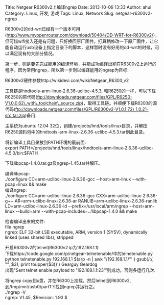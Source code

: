 Title: Netgear R6300v2上编译ngrep
Date: 2013-10-09 13:33
Author: ahui
Category: Linux, 开发, 游戏
Tags: Linux, Network
Slug: netgear-r6300v2-ngrep

R6300v2的dd-wrt已经有一个版本可用(http://www.myopenrouter.com/download/50404/DD-WRT-for-R6300v2/)，但可惜wifi接入还是有问题，只好换回原厂固件。打算稍修改一下原厂固件，让它能自动运行usb设备上指定目录下的脚本，这样暂时没有好用的dd-wrt的时候，可以满足现有的大部分情况。

第一步，则是要先完成能用的编译环境，并能成功编译出能在R6300v2上运行的程序。因为常用ngrep，所以第一步则以编译能用的ngrep为目标.

R6300v2硬件参数http://wikidevi.com/wiki/Netgear\_R6300\_v2  
<!--more-->  
工具链是hndtools-arm-linux-2.6.36-uclibc-4.5.3,
和R6250的一样，可以下载R6250的原代码(ftp://downloads.netgear.com/files/GPL/R6250-V1.0.0.62\_with\_toolchain\_source.zip)，取得工具链。并顺便下载R6300的源代码(ftp://downloads.netgear.com/files/GPL/R6300v2-V1.0.1.72\_1.0.21-src.tar.zip)备用.

主系统为ubuntu 12.04
32位，创建/projects/hnd/tools/linux目录，并解压R6250源码包中的hndtools-arm-linux-2.6.36-uclibc-4.5.3.tar到此目录。

将新编译工具目录放到PATH环境的最前面:  
export
PATH=/projects/hnd/tools/linux/hndtools-arm-linux-2.6.36-uclibc-4.5.3/bin:\$PATH

下载libpcap-1.4.0.tar.gz及ngrep-1.45.tar并解压。

编译libpcap:  
./configure CC=arm-uclibc-linux-2.6.36-gcc --host=arm-linux
--with-pcap=linux && make  
编译ngrep:  
./configure CC=arm-uclibc-linux-2.6.36-gcc
CXX=arm-uclibc-linux-2.6.36-g++ AR=arm-uclibc-linux-2.6.36-ar
RANLIB=arm-uclibc-linux-2.6.36-ranlib LD=arm-uclibc-linux-2.6.36-ld
--prefix=/usr/local/arm/ngrep --host=arm-linux --build=arm
--with-pcap-includes=../libpcap-1.4.0 && make

检查编译出来的文件:  
file ngrep  
ngrep: ELF 32-bit LSB executable, ARM, version 1 (SYSV), dynamically
linked (uses shared libs), stripped

开启R6300v2的telnet(R6300v2 ip为192.168.1.1)  
下载https://code.google.com/p/netgear-telnetenable/中的telnetenable.py  
python telnetenable.py 192.168.1.1 \$(arp -n | awk "/192.168.1.1/"' {
gsub(/:/, "", \$3); print toupper(\$3)}') Gearguy Geardog  
出现"Sent telnet enable payload to
'192.168.1.1:23'"则成功，否则多运行几次.

将ngrep
copy到u盘，并在R6300上挂载，然后telnet到R6300v2,到/tmp/mnt/usb0/part1下找到ngrep并运行之。  
./ngrep -V  
ngrep: V1.45, \$Revision: 1.93 \$
